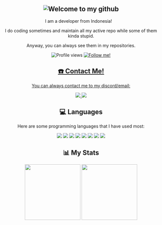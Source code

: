 
<p></p>

<h2 align="center"><img src="https://readme-typing-svg.herokuapp.com?font=Poppins&weight=500&size=30&duration=3000&pause=1000&center=true&width=435&lines=Hello+there!+%F0%9F%91%8B;My+name+is+Realzzy!+%F0%9F%98%8E;Welcome+to+my+github!+%F0%9F%91%A8%E2%80%8D%F0%9F%92%BB" alt="Welcome to my github"></h2>
<p align="center">I am a developer from Indonesia! <img src="https://img.icons8.com/color/64/null/indonesia-circular.png" width="12" height="12" /></p>
<p align="center">I do coding sometimes and maintain all my active repo while some of them kinda stupid. </p>
<p align="center">Anyway, you can always see them in my repositories.</p>
<p align="center">
  <img src="https://komarev.com/ghpvc/?username=then77&color=green" alt="Profile views">
  <a href="https://github.com/then77?tab=followers"><img src="https://img.shields.io/github/followers/then77.svg?style=social&label=Follow%20Me" alt="Follow me!">
</p>

<h2 align="center">☎️ Contact Me!</h2>
<p align="center">You can always contact me to my discord/email:
<p align="center">
  <a href="https://discord.com/users/962658658070704148">
    <img src="https://img.shields.io/badge/The%20Realzy%231965-233e96?logo=Discord&logoColor=white"/>
  </a>
  <a href="mailto:hello@therealzzy.xyz">
    <img src="https://img.shields.io/badge/hello@therealzzy.xyz-f54242?logo=Gmail&logoColor=white"/>
  </a>
</p>

<h2 align="center">💻 Languages</h2>

<p align="center">Here are some programming languages that I have used most:</p>

<p align="center">
  <img src="https://img.shields.io/badge/HTML%205-0e2345?logo=Html5&logoColor=white">
  <img src="https://img.shields.io/badge/CSS-0e2345?logo=CSS3&logoColor=white">
  <img src="https://img.shields.io/badge/Javascript-0e2345?logo=Javascript&logoColor=white">
  <img src="https://img.shields.io/badge/Typescript-0e2345?logo=Typescript&logoColor=white">
  <img src="https://img.shields.io/badge/Python-0e2345?logo=Python&logoColor=white">
  <img src="https://img.shields.io/badge/Java-0e2345?logo=Java&logoColor=white">
  <img src="https://img.shields.io/badge/PHP-0e2345?logo=PHP&logoColor=white">
  <img src="https://img.shields.io/badge/C%2B%2B-0e2345?logo=C%2B%2B&logoColor=white">
</p>

<h2 align="center">📊 My Stats</h2>
<p align="center">
  <img height="180em" src="https://github-readme-stats-git-masterrstaa-rickstaa.vercel.app/api?username=then77&show_icons=true&theme=blue-green&hide=issues&custom_title=My%20Github%20Stats!">
  <img height="180em" src="https://github-readme-stats-git-masterrstaa-rickstaa.vercel.app/api/top-langs/?username=then77&hide=markdown,yaml,json&show_icons=true&theme=blue-green&count_private=true&hide_title=true">
</p>
